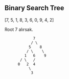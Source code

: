 ## Binary Search Tree

[7, 5, 1, 8, 3, 6, 0, 9, 4, 2]

Root 7 alırsak.

                    
                 7
                / \
               5    8
              / \    \
             1   6    9
           / \   /    
          0   2  4
               \
                3

